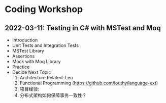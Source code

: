 # Coding Workshop

## 2022-03-11: Testing in C# with MSTest and Moq
- Introduction
- Unit Tests and Integration Tests
- MSTest Library
- Assertions
- Mock with Moq Library
- Practice
- Decide Next Topic
  1. Architecture Related: Leo
  2. Functional Programming (https://github.com/louthy/language-ext)
  3. 项目经验: 
  4. 分布式架构如何保障事务一致性？

